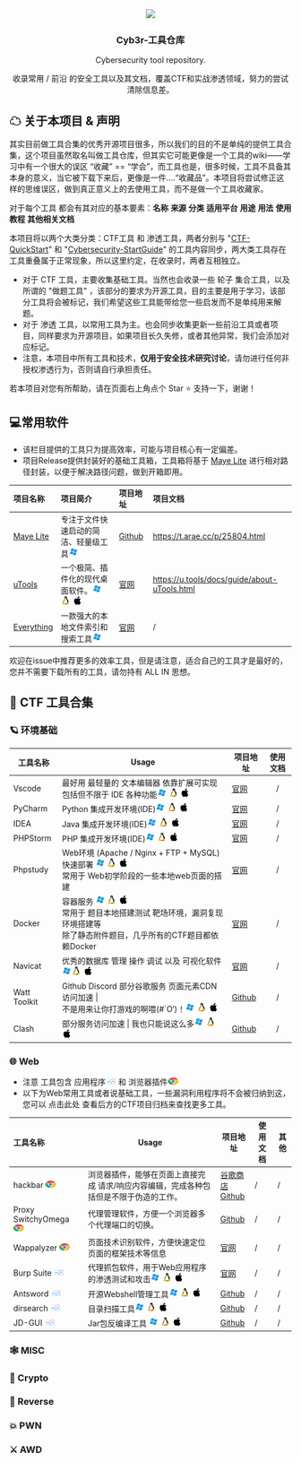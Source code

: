<div align="center">  
    <img src="https://nssctf.wdf.ink//img/WDTJ/202306170145878.png" width="300px">
    <h3>Cyb3r-工具仓库</h3>
    <p> Cybersecurity tool repository.</p>
    <p>收录常用 / 前沿 的安全工具以及其文档，覆盖CTF和实战渗透领域，努力的尝试清除信息差。</p>
</div> 

## ☁ 关于本项目 & 声明

其实目前做工具合集的优秀开源项目很多，所以我们的目的不是单纯的提供工具合集，这个项目虽然取名叫做工具仓库，但其实它可能更像是一个工具的wiki——学习中有一个很大的误区 “收藏” == “学会”，而工具也是，很多时候，工具不具备其本身的意义，当它被下载下来后，更像是一件....“收藏品”。本项目将尝试修正这样的思维误区，做到真正意义上的去使用工具，而不是做一个工具收藏家。

对于每个工具 都会有其对应的基本要素：**名称** **来源** **分类** **适用平台** **用途** **用法**  **使用教程** **其他相关文档**

本项目将以两个大类分类：CTF工具 和 渗透工具，两者分别与 "[CTF-QuickStart](https://github.com/ProbiusOfficial/CTF-QuickStart)" 和 "[Cybersecurity-StartGuide](https://github.com/ProbiusOfficial/Cybersecurity-StartGuide)" 的工具内容同步，两大类工具存在工具重叠属于正常现象，所以这里约定，在收录时，两者互相独立。

- 对于 CTF 工具，主要收集基础工具。当然也会收录一些 轮子 集合工具，以及所谓的 "做题工具" ，该部分的要求为开源工具，目的主要是用于学习，该部分工具将会被标记，我们希望这些工具能带给您一些启发而不是单纯用来解题。
- 对于 渗透 工具，以常用工具为主。也会同步收集更新一些前沿工具或者项目，同样要求为开源项目，如果项目长久失修，或者其他异常，我们会添加对应标记。  
- 注意，本项目中所有工具和技术，**仅用于安全技术研究讨论**，请勿进行任何非授权渗透行为，否则请自行承担责任。

若本项目对您有所帮助，请在页面右上角点个 Star :star: 支持一下，谢谢！

## 💻常用软件

- 该栏目提供的工具只为提高效率，可能与项目核心有一定偏差。
- 项目Release提供封装好的基础工具箱，工具箱将基于 [Maye Lite](https://github.com/25H/MayeLite) 进行相对路径封装，以便于解决路径问题，做到开箱即用。

| 项目名称                                                 | 项目简介                                                     | 项目地址                                           | 项目文档                                     |
| :------------------------------------------------------- | :----------------------------------------------------------- | :------------------------------------------------- | :------------------------------------------- |
| [Maye Lite](https://github.com/25H/MayeLite)             | 专注于文件快速启动的简洁、轻量级工具<img src="./src/windows.svg" width="17" height="17" /> | [Github](https://github.com/25H/MayeLite)          | https://t.arae.cc/p/25804.html               |
| [uTools](https://u.tools/)                               | 一个极简、插件化的现代桌面软件。<img src="./src/windows.svg" width="17" height="17" /> <img src="./src/linux.svg" width="17" height="17" /> <img src="./src/apple.svg" width="17" height="17" /> | [官网](https://u.tools/)                           | https://u.tools/docs/guide/about-uTools.html |
| [Everything](https://www.voidtools.com/zh-cn/downloads/) | 一款强大的本地文件索引和搜索工具<img src="./src/windows.svg" width="17" height="17" /> | [官网](https://www.voidtools.com/zh-cn/downloads/) | /                                            |

欢迎在issue中推荐更多的效率工具，但是请注意，适合自己的工具才是最好的，您并不需要下载所有的工具，请勿持有 ALL IN 思想。

## 🏴 CTF 工具合集

### 🪐  环境基础

| 工具名称     | Usage                                                        | 项目地址                                                | 使用文档 |
| ------------ | ------------------------------------------------------------ | ------------------------------------------------------- | :------: |
| Vscode       | 最好用 最轻量的 文本编辑器 依靠扩展可实现包括但不限于 IDE 各种功能<img src="./src/windows.svg" width="17" height="17" /> <img src="./src/linux.svg" width="17" height="17" /> <img src="./src/apple.svg" width="17" height="17" /> | [官网](https://code.visualstudio.com/)                  |    /     |
| PyCharm      | Python 集成开发环境(IDE)<img src="./src/windows.svg" width="17" height="17" /> <img src="./src/linux.svg" width="17" height="17" /> <img src="./src/apple.svg" width="17" height="17" /> | [官网](https://www.jetbrains.com/zh-cn/pycharm/)        |    /     |
| IDEA         | Java 集成开发环境(IDE)<img src="./src/windows.svg" width="17" height="17" /> <img src="./src/linux.svg" width="17" height="17" /> <img src="./src/apple.svg" width="17" height="17" /> | [官网](https://www.jetbrains.com/zh-cn/idea/)           |    /     |
| PHPStorm     | PHP 集成开发环境(IDE)<img src="./src/windows.svg" width="17" height="17" /> <img src="./src/linux.svg" width="17" height="17" /> <img src="./src/apple.svg" width="17" height="17" /> | [官网](https://www.jetbrains.com/zh-cn/phpstorm/)       |    /     |
| Phpstudy     | Web环境 (Apache / Nginx + FTP + MySQL) 快速部署 <img src="./src/windows.svg" width="17" height="17" /> <img src="./src/linux.svg" width="17" height="17" /> <img src="./src/apple.svg" width="17" height="17" />  <br />常用于 Web初学阶段的一些本地web页面的搭建 | [官网](https://www.xp.cn/download.html)                 |    /     |
| Docker       | 容器服务 <img src="./src/windows.svg" width="17" height="17" /> <img src="./src/linux.svg" width="17" height="17" /> <img src="./src/apple.svg" width="17" height="17" /><br />常用于 题目本地搭建测试  靶场环境，漏洞复现环境搭建等 <br /> 除了静态附件题目，几乎所有的CTF题目都依赖Docker | [官网](https://www.docker.com/)                         |    /     |
| Navicat      | 优秀的数据库 管理 操作 调试 以及 可视化软件<a href="https://www.ghxi.com/navicat16.html"><img src="./src/windows.svg" width="17" height="17" /></a><img src="./src/linux.svg" width="17" height="17" /> <img src="./src/apple.svg" width="17" height="17" /> | [官网](https://navicat.com.cn/download/navicat-premium) |    /     |
| Watt Toolkit | Github Discord 部分谷歌服务 页面元素CDN 访问加速 \| <br />不是用来让你打游戏的啊喂(#`O′)！<img src="./src/windows.svg" width="17" height="17" /> <img src="./src/linux.svg" width="17" height="17" /> <img src="./src/apple.svg" width="17" height="17" /> | [Github](https://github.com/BeyondDimension/SteamTools) |    /     |
| Clash        | 部分服务访问加速 \| 我也只能说这么多<img src="./src/windows.svg" width="17" height="17" /> <img src="./src/linux.svg" width="17" height="17" /> <img src="./src/apple.svg" width="17" height="17" /> | [Github](https://github.com/Dreamacro/clash)            |    /     |



### 🌐  Web

- 注意 工具包含 应用程序<img src="./src/application.svg" width="19" height="13" /> 和 浏览器插件<img src="./src/chrome.svg" width="19" height="13" />
- 以下为Web常用工具或者说基础工具，一些漏洞利用程序将不会被归纳到这，您可以 点击此处 查看后方的CTF项目归档来查找更多工具。

| 工具名称                                                     | Usage                                                        | 项目地址                                                     | 使用文档 | 其他 |
| :----------------------------------------------------------- | ------------------------------------------------------------ | ------------------------------------------------------------ | -------- | ---- |
| hackbar <img src="./src/chrome.svg" width="19" height="13" /> | 浏览器插件，能够在页面上直接完成 请求/响应内容编辑，完成各种包括但是不限于伪造的工作。 | [谷歌商店](https://chrome.google.com/webstore/detail/ginpbkfigcoaokgflihfhhmglmbchinc)<br />[Github](https://github.com/Mr-xn/hackbar2.1.3) | /        | /    |
| Proxy SwitchyOmega <img src="./src/chrome.svg" width="19" height="13" /> | 代理管理软件，方便一个浏览器多个代理端口的切换。             | [Github](https://github.com/FelisCatus/SwitchyOmega)         | /        | /    |
| Wappalyzer <img src="./src/chrome.svg" width="19" height="13" /> | 页面技术识别软件，方便快速定位页面的框架技术等信息           | [官网](https://www.wappalyzer.com/)                          | /        | /    |
| Burp Suite <img src="./src/application.svg" width="19" height="13" /> | 代理抓包软件，用于Web应用程序的渗透测试和攻击<img src="./src/windows.svg" width="17" height="17" /> <img src="./src/linux.svg" width="17" height="17" /> <img src="./src/apple.svg" width="17" height="17" /> | [官网](https://portswigger.net/burp)                         | /        | /    |
| Antsword <img src="./src/application.svg" width="19" height="13" /> | 开源Webshell管理工具<img src="./src/windows.svg" width="17" height="17" /> <img src="./src/linux.svg" width="17" height="17" /> <img src="./src/apple.svg" width="17" height="17" /> | [Github](https://github.com/AntSwordProject/antSword)        | /        | /    |
| dirsearch <img src="./src/application.svg" width="19" height="13" /> | 目录扫描工具<img src="./src/windows.svg" width="17" height="17" /> <img src="./src/linux.svg" width="17" height="17" /> <img src="./src/apple.svg" width="17" height="17" /> | [Github](https://github.com/maurosoria/dirsearch)            | /        | /    |
| JD-GUI <img src="./src/application.svg" width="19" height="13" /> | Jar包反编译工具 <img src="./src/windows.svg" width="17" height="17" /> <img src="./src/linux.svg" width="17" height="17" /> <img src="./src/apple.svg" width="17" height="17" /> | [Github](https://github.com/java-decompiler/jd-gui)          | /        | /    |

### 🕸  MISC
### 🔑 Crypto
### 💫 Reverse
### 💥 PWN
###   ⚔   AWD 
